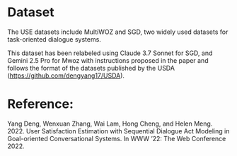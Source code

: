 # Dataset
The USE datasets include MultiWOZ and SGD, two widely used datasets for task-oriented dialogue systems. 

This dataset has been relabeled using Claude 3.7 Sonnet for SGD, and Gemini 2.5 Pro for Mwoz with instructions proposed in the paper and follows the format of the datasets published by the USDA (https://github.com/dengyang17/USDA).



# Reference:
Yang Deng, Wenxuan Zhang, Wai Lam, Hong Cheng, and Helen Meng. 2022. User Satisfaction Estimation with Sequential Dialogue Act Modeling in Goal-oriented Conversational Systems. In WWW ’22: The Web Conference 2022.
